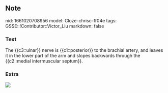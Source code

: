 ## Note
nid: 1661020708956
model: Cloze-chrisc-ff04e
tags: GSSE::!Contributor::Victor_Liu
markdown: false

### Text
The {{c3::ulnar}} nerve is {{c1::posterior}} to the brachial artery, and leaves it in the lower part of the arm and slopes backwards through the {{c2::medial intermuscular septum}}.

### Extra
<img src="paste-9d44dc15ae84af82bd2c7a60f18e0160837ba8db.jpg">
